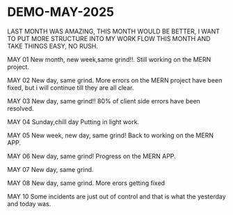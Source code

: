 # DEMO-MAY-2025
LAST MONTH WAS AMAZING, THIS MONTH WOULD BE BETTER, I WANT TO PUT MORE STRUCTURE INTO MY WORK FLOW THIS MONTH AND TAKE THINGS EASY, NO RUSH.

MAY 01
New month, new week,same grind!!.
Still working on the MERN project.

MAY 02
New day, same grind.
More errors on the MERN project have been fixed, but i will continue till they are all clear.

MAY 03
New day, same grind!!
80% of client side errors have been resolved.

MAY 04
Sunday,chill day
Putting in light work.

MAY 05
New week, new day, same grind!
Back to working on the MERN APP.

MAY 06
New day, same grind!
Progress on the MERN APP.

MAY 07
New day, same grind.

MAY 08
New day, same grind.
More erors getting fixed

MAY 10
Some incidents are just out of control and that is what the yesterday and today was.
